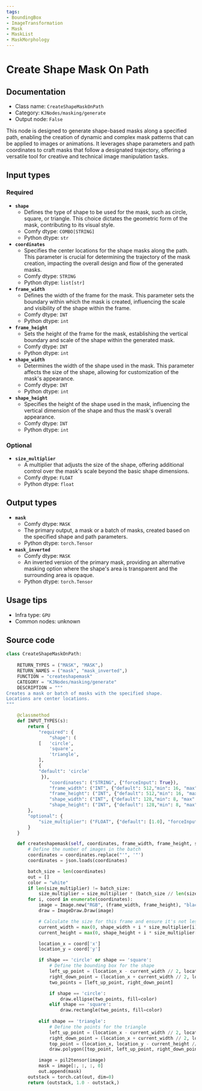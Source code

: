 ```yaml
---
tags:
- BoundingBox
- ImageTransformation
- Mask
- MaskList
- MaskMorphology
---
```


# Create Shape Mask On Path
## Documentation
- Class name: `CreateShapeMaskOnPath`
- Category: `KJNodes/masking/generate`
- Output node: `False`

This node is designed to generate shape-based masks along a specified path, enabling the creation of dynamic and complex mask patterns that can be applied to images or animations. It leverages shape parameters and path coordinates to craft masks that follow a designated trajectory, offering a versatile tool for creative and technical image manipulation tasks.
## Input types
### Required
- **`shape`**
    - Defines the type of shape to be used for the mask, such as circle, square, or triangle. This choice dictates the geometric form of the mask, contributing to its visual style.
    - Comfy dtype: `COMBO[STRING]`
    - Python dtype: `str`
- **`coordinates`**
    - Specifies the center locations for the shape masks along the path. This parameter is crucial for determining the trajectory of the mask creation, impacting the overall design and flow of the generated masks.
    - Comfy dtype: `STRING`
    - Python dtype: `list[str]`
- **`frame_width`**
    - Defines the width of the frame for the mask. This parameter sets the boundary within which the mask is created, influencing the scale and visibility of the shape within the frame.
    - Comfy dtype: `INT`
    - Python dtype: `int`
- **`frame_height`**
    - Sets the height of the frame for the mask, establishing the vertical boundary and scale of the shape within the generated mask.
    - Comfy dtype: `INT`
    - Python dtype: `int`
- **`shape_width`**
    - Determines the width of the shape used in the mask. This parameter affects the size of the shape, allowing for customization of the mask's appearance.
    - Comfy dtype: `INT`
    - Python dtype: `int`
- **`shape_height`**
    - Specifies the height of the shape used in the mask, influencing the vertical dimension of the shape and thus the mask's overall appearance.
    - Comfy dtype: `INT`
    - Python dtype: `int`
### Optional
- **`size_multiplier`**
    - A multiplier that adjusts the size of the shape, offering additional control over the mask's scale beyond the basic shape dimensions.
    - Comfy dtype: `FLOAT`
    - Python dtype: `float`
## Output types
- **`mask`**
    - Comfy dtype: `MASK`
    - The primary output, a mask or a batch of masks, created based on the specified shape and path parameters.
    - Python dtype: `torch.Tensor`
- **`mask_inverted`**
    - Comfy dtype: `MASK`
    - An inverted version of the primary mask, providing an alternative masking option where the shape's area is transparent and the surrounding area is opaque.
    - Python dtype: `torch.Tensor`
## Usage tips
- Infra type: `GPU`
- Common nodes: unknown


## Source code
```python
class CreateShapeMaskOnPath:
    
    RETURN_TYPES = ("MASK", "MASK",)
    RETURN_NAMES = ("mask", "mask_inverted",)
    FUNCTION = "createshapemask"
    CATEGORY = "KJNodes/masking/generate"
    DESCRIPTION = """
Creates a mask or batch of masks with the specified shape.  
Locations are center locations.  
"""

    @classmethod
    def INPUT_TYPES(s):
        return {
            "required": {
                "shape": (
            [   'circle',
                'square',
                'triangle',
            ],
            {
            "default": 'circle'
             }),
                "coordinates": ("STRING", {"forceInput": True}),
                "frame_width": ("INT", {"default": 512,"min": 16, "max": 4096, "step": 1}),
                "frame_height": ("INT", {"default": 512,"min": 16, "max": 4096, "step": 1}),
                "shape_width": ("INT", {"default": 128,"min": 8, "max": 4096, "step": 1}),
                "shape_height": ("INT", {"default": 128,"min": 8, "max": 4096, "step": 1}),
        },
        "optional": {
            "size_multiplier": ("FLOAT", {"default": [1.0], "forceInput": True}),
        }
    } 

    def createshapemask(self, coordinates, frame_width, frame_height, shape_width, shape_height, shape, size_multiplier=[1.0]):
        # Define the number of images in the batch
        coordinates = coordinates.replace("'", '"')
        coordinates = json.loads(coordinates)

        batch_size = len(coordinates)
        out = []
        color = "white"
        if len(size_multiplier) != batch_size:
            size_multiplier = size_multiplier * (batch_size // len(size_multiplier)) + size_multiplier[:batch_size % len(size_multiplier)]
        for i, coord in enumerate(coordinates):
            image = Image.new("RGB", (frame_width, frame_height), "black")
            draw = ImageDraw.Draw(image)

            # Calculate the size for this frame and ensure it's not less than 0
            current_width = max(0, shape_width + i * size_multiplier[i])
            current_height = max(0, shape_height + i * size_multiplier[i])

            location_x = coord['x']
            location_y = coord['y']

            if shape == 'circle' or shape == 'square':
                # Define the bounding box for the shape
                left_up_point = (location_x - current_width // 2, location_y - current_height // 2)
                right_down_point = (location_x + current_width // 2, location_y + current_height // 2)
                two_points = [left_up_point, right_down_point]

                if shape == 'circle':
                    draw.ellipse(two_points, fill=color)
                elif shape == 'square':
                    draw.rectangle(two_points, fill=color)
                    
            elif shape == 'triangle':
                # Define the points for the triangle
                left_up_point = (location_x - current_width // 2, location_y + current_height // 2) # bottom left
                right_down_point = (location_x + current_width // 2, location_y + current_height // 2) # bottom right
                top_point = (location_x, location_y - current_height // 2) # top point
                draw.polygon([top_point, left_up_point, right_down_point], fill=color)

            image = pil2tensor(image)
            mask = image[:, :, :, 0]
            out.append(mask)
        outstack = torch.cat(out, dim=0)
        return (outstack, 1.0 - outstack,)

```
